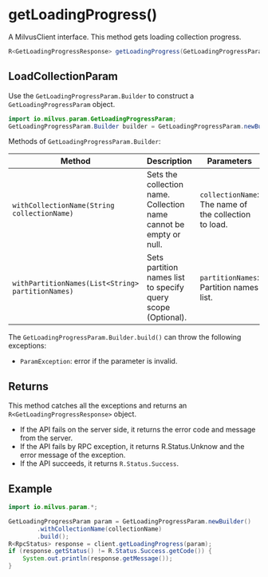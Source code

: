 # getLoadingProgress()

A MilvusClient interface. This method gets loading collection progress.

```Java
R<GetLoadingProgressResponse> getLoadingProgress(GetLoadingProgressParam requestParam);
```

## LoadCollectionParam

Use the `GetLoadingProgressParam.Builder` to construct a `GetLoadingProgressParam` object.

```Java
import io.milvus.param.GetLoadingProgressParam;
GetLoadingProgressParam.Builder builder = GetLoadingProgressParam.newBuilder();
```

Methods of `GetLoadingProgressParam.Builder`:

| Method | Description | Parameters |
| --- | --- | --- |
| `withCollectionName(String collectionName)` | Sets the collection name. Collection name cannot be empty or null. | `collectionName`: The name of the collection to load. |
| `withPartitionNames(List<String> partitionNames)` | Sets partition names list to specify query scope (Optional). | `partitionNames`: Partition names list. |

The `GetLoadingProgressParam.Builder.build()` can throw the following exceptions:
- `ParamException`: error if the parameter is invalid.

## Returns

This method catches all the exceptions and returns an `R<GetLoadingProgressResponse>` object.
- If the API fails on the server side, it returns the error code and message from the server.
- If the API fails by RPC exception, it returns R.Status.Unknow and the error message of the exception.
- If the API succeeds, it returns `R.Status.Success`.

## Example

```Java
import io.milvus.param.*;

GetLoadingProgressParam param = GetLoadingProgressParam.newBuilder()
        .withCollectionName(collectionName)
        .build();
R<RpcStatus> response = client.getLoadingProgress(param);
if (response.getStatus() != R.Status.Success.getCode()) {
    System.out.println(response.getMessage());
}
```